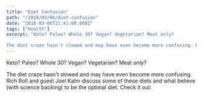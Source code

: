 ```yaml
---
title: "Diet Confusion"
path: "/2018/03/06/diet-confusion"
date: "2018-03-06T21:41:00.000Z"
tags: ["Health"]
excerpt: "Keto? Paleo? Whole 30? Vegan? Vegetarian? Meat only?

The diet craze hasn't slowed and may have even become more confusing. Rich Roll and guest Joel Kahn discuss some of these diets and what believe..."
---
```


Keto? Paleo? Whole 30? Vegan? Vegetarian? Meat only?

The diet craze hasn't slowed and may have even become more confusing. Rich Roll and guest Joel Kahn discuss some of these diets and what believe (with science backing) to be the optimal diet. Check it out:
